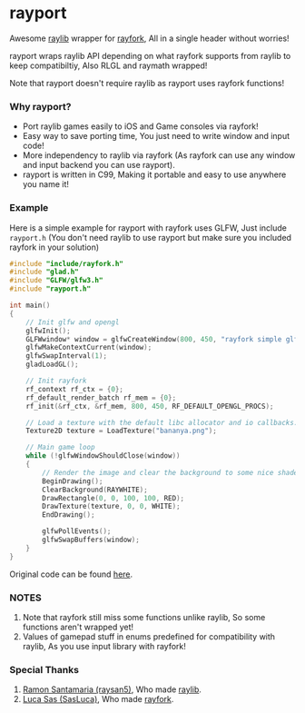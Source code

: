 # rayport

Awesome [raylib](https://github.com/raysan5/raylib) wrapper for [rayfork](https://github.com/SasLuca/rayfork), All in a single header without worries!

rayport wraps raylib API depending on what rayfork supports from raylib to keep compatibiltiy, Also RLGL and raymath wrapped!

Note that rayport doesn't require raylib as rayport uses rayfork functions!

### Why rayport?

- Port raylib games easily to iOS and Game consoles via rayfork!
- Easy way to save porting time, You just need to write window and input code!
- More independency to raylib via rayfork (As rayfork can use any window and input backend you can use rayport).
- rayport is written in C99, Making it portable and easy to use anywhere you name it!

### Example

Here is a simple example for rayport with rayfork uses GLFW, Just include `rayport.h` (You don't need raylib to use rayport but make sure you included rayfork in your solution)

```c
#include "include/rayfork.h"
#include "glad.h"
#include "GLFW/glfw3.h"
#include "rayport.h"

int main()
{
    // Init glfw and opengl
    glfwInit();
    GLFWwindow* window = glfwCreateWindow(800, 450, "rayfork simple glfw example", NULL, NULL);
    glfwMakeContextCurrent(window);
    glfwSwapInterval(1);
    gladLoadGL();

    // Init rayfork
    rf_context rf_ctx = {0};
    rf_default_render_batch rf_mem = {0};
    rf_init(&rf_ctx, &rf_mem, 800, 450, RF_DEFAULT_OPENGL_PROCS);

    // Load a texture with the default libc allocator and io callbacks.
    Texture2D texture = LoadTexture("bananya.png");

    // Main game loop
    while (!glfwWindowShouldClose(window))
    {
        // Render the image and clear the background to some nice shade of white
        BeginDrawing();
        ClearBackground(RAYWHITE);
        DrawRectangle(0, 0, 100, 100, RED);
        DrawTexture(texture, 0, 0, WHITE);
        EndDrawing();

        glfwPollEvents();
        glfwSwapBuffers(window);
    }
}
```

Original code can be found [here](https://github.com/SasLuca/rayfork-tests/blob/master/special-setup-tests/simple-glfw/main.c).

### NOTES

1. Note that rayfork still miss some functions unlike raylib, So some functions aren't wrapped yet!
2. Values of gamepad stuff in enums predefined for compatibility with raylib, As you use input library with rayfork!

### Special Thanks

1. [Ramon Santamaria (raysan5)](https://github.com/raysan5), Who made [raylib](https://github.com/raysan5/raylib).
2. [Luca Sas (SasLuca)](https://github.com/SasLuca), Who made [rayfork](https://github.com/SasLuca/rayfork).
